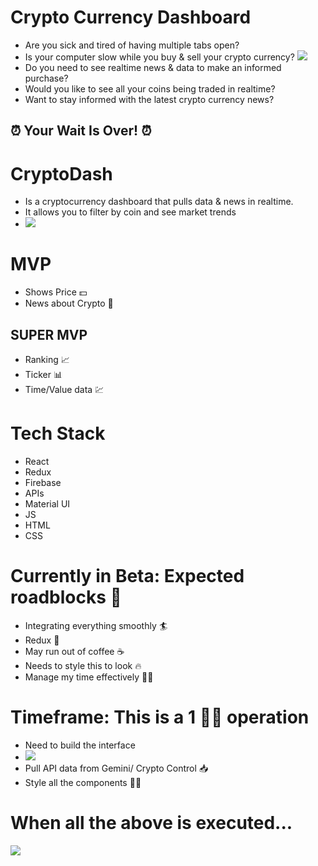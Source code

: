 # Crypto Currency Dashboard
- Are you sick and tired of having multiple tabs open?
- Is your computer slow while you buy & sell your crypto currency?
![](https://media.giphy.com/media/XIS4ARkxVah4A/giphy.gif)
- Do you need to see realtime news & data to make an informed purchase?
- Would you like to see all your coins being traded in realtime?
- Want to stay informed with the latest crypto currency news?

## :alarm_clock: Your Wait Is Over! :alarm_clock:

# CryptoDash 
- Is a cryptocurrency dashboard that pulls data & news in realtime. 
- It allows you to filter by coin and see market trends
- ![](https://media.giphy.com/media/xUA7bdUwVKAxUwP2SY/giphy.gif)

# MVP
- Shows Price :dollar:
- News about Crypto :newspaper: 

## SUPER MVP
- Ranking :chart_with_upwards_trend:
- Ticker :bar_chart:
- Time/Value data 	:chart:


# Tech Stack
- React
- Redux 
- Firebase
- APIs
- Material UI
- JS
- HTML 
- CSS

# Currently in Beta: Expected roadblocks :construction:
- Integrating everything smoothly :surfer:
- Redux :zombie:
- May run out of coffee :coffee:
- Needs to style this to look :fire:
- Manage my time effectively :mage_woman:

# Timeframe: This is a 1 :woman_technologist: operation 
+ Need to build the interface 
+ ![](https://media.giphy.com/media/gZuxOq7zSL5DO/giphy.gif)
+ Pull API data from Gemini/ Crypto Control :inbox_tray:
+ Style all the components :haircut_woman:

# When all the above is executed...
![](https://media.giphy.com/media/UTjccaRoigEJx2DKnk/giphy.gif)
